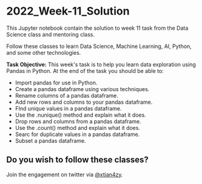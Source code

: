 # 2022_Week-11_Solution
This Jupyter notebook contain the solution to week 11 task from the Data Science class and mentoring class.

Follow these classes to learn Data Science, Machine Learning, AI, Python, and some other technologies.

**Task Objective:** This week's task is to help you learn data exploration using Pandas in Python. At the end of the task you should be able to:

* Import pandas for use in Python.
* Create a pandas dataframe using various techniques.
* Rename columns of a pandas dataframe.
* Add new rows and columns to your pandas dataframe.
* FInd unique values in a pandas dataframe.
* Use the .nunique() method and explain what it does.
* Drop rows and columns from a pandas dataframe.
* Use the .count() method and explain what it does.
* Searc for duplicate values in a pandas dataframe.
* Subset a pandas dataframe.

## Do you wish to follow these classes?
Join the engagement on twitter via [@xtian4zy](https://twitter.com/@xtian4zy).
